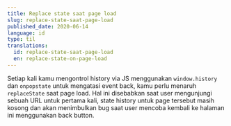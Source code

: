 ```yaml
---
title: Replace state saat page load
slug: replace-state-saat-page-load
published_date: 2020-06-14
language: id
type: til
translations:
  id: replace-state-saat-page-load
  en: replace-state-on-page-load
---
```


Setiap kali kamu mengontrol history via JS menggunakan `window.history` dan `onpopstate` untuk mengatasi event back, kamu perlu menaruh `replaceState` saat page load. Hal ini disebabkan saat user mengunjungi sebuah URL untuk pertama kali, state history untuk page tersebut masih kosong dan akan menimbulkan bug saat user mencoba kembali ke halaman ini menggunakan back button.
